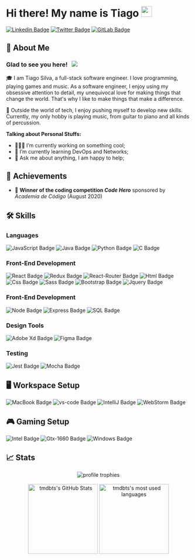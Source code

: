 # Hi there! My name is Tiago <img src="https://media.giphy.com/media/hvRJCLFzcasrR4ia7z/giphy.gif" width="29px">

[![Linkedin Badge](https://img.shields.io/badge/-LinkedIn-0e76a8?style=flat-square&logo=Linkedin&logoColor=white)](https://linkedin.com/in/tmdbts)
[![Twitter Badge](https://img.shields.io/badge/-Twitter-00acee?style=flat-square&logo=Twitter&logoColor=white)](https://twitter.com/tmdbts)
[![GitLab Badge](https://img.shields.io/badge/-GitLab-fcA121?style=flat-square&logo=GitLab&logoColor=white)](https://gitlab.com/tmdbts)

## 🚀 About Me

<!-- ### Glad to see you here! &nbsp; ![](https://visitor-badge.glitch.me/badge?page_id=tmdbts.tmdbts) -->

### Glad to see you here! &nbsp; ![](https://api.visitorbadge.io/api/visitors?path=https%3A%2F%2Fgithub.com%2Ftmdbts%2F&countColor=%23263759&labelStyle=lower)

🎓 I am Tiago Silva, a full-stack software engineer. I love programming, playing games and music. As a software engineer, I enjoy using my obsessive attention to detail, my unequivocal love for making things that change the world. That's why I like to make things that make a difference.

🎸 Outside the world of tech, I enjoy pushing myself to develop new skills. Currently, my only hobby is playing music, from guitar to piano and all kinds of percussion.

**Talking about Personal Stuffs:**

-   👨🏻‍💻 I’m currently working on something cool;
-   🚀 I’m currently learning DevOps and Networks;
-   💬 Ask me about anything, I am happy to help;

## 🏅 Achievements

-   🥇 **Winner of the coding competition _Code Hero_** sponsored by _Academia de Código_ (August 2020)

## 🛠️ Skills

### Languages

![JavaScript Badge](https://img.shields.io/badge/JavaScript-323330?style=for-the-badge&logo=javascript&logoColor=F7DF1E)
![Java Badge](https://img.shields.io/badge/Java-007396?style=for-the-badge&logo=Java&logoColor=white)
![Python Badge](https://img.shields.io/badge/Python-3776AB?style=for-the-badge&logo=Python&logoColor=white)
![C Badge](https://img.shields.io/badge/C++-00599C?style=for-the-badge&logo=CPlusPlus&logoColor=white)

### Front-End Development

![React Badge](https://img.shields.io/badge/React-20232A?style=for-the-badge&logo=react&logoColor=61DAFB)
![Redux Badge](https://img.shields.io/badge/Redux-593D88?style=for-the-badge&logo=redux&logoColor=white)
![React-Router Badge](https://img.shields.io/badge/React_Router-CA4245?style=for-the-badge&logo=react-router&logoColor=white)
![Html Badge](https://img.shields.io/badge/HTML5-E34F26?style=for-the-badge&logo=html5&logoColor=white)
![Css Badge](https://img.shields.io/badge/CSS3-1572B6?style=for-the-badge&logo=css3&logoColor=white)
![Sass Badge](https://img.shields.io/badge/SASS-CC6699?style=for-the-badge&logo=sass&logoColor=white)
![Bootstrap Badge](https://img.shields.io/badge/Bootstrap-563D7C?style=for-the-badge&logo=bootstrap&logoColor=white)
![Jquery Badge](https://img.shields.io/badge/jQuery-0769AD?style=for-the-badge&logo=jquery&logoColor=white)

### Front-End Development

![Node Badge](https://img.shields.io/badge/Node-339933?style=for-the-badge&logo=node.js&logoColor=white)
![Express Badge](https://img.shields.io/badge/Express-20232A?style=for-the-badge&logo=express&logoColor=61DAFB)
![SQL Badge](https://img.shields.io/badge/MySQL-4479A1?style=for-the-badge&logo=mysql&logoColor=white)

### Design Tools

![Adobe Xd Badge](https://img.shields.io/badge/adobe_xd-470137?style=for-the-badge&logo=adobe-xd&logoColor=white)
![Figma Badge](https://img.shields.io/badge/figma-000000?style=for-the-badge&logo=figma&logoColor=white)

### Testing

![Jest Badge](https://img.shields.io/badge/Jest-C21325?style=for-the-badge&logo=jest&logoColor=white)
![Mocha Badge](https://img.shields.io/badge/Mocha-8D6748?style=for-the-badge&logo=mocha&logoColor=white)

## 🖥️ Workspace Setup

![MacBook Badge](https://img.shields.io/badge/MacBook_Pro-000000?style=for-the-badge&logo=apple&logoColor=white)
![vs-code Badge](https://img.shields.io/badge/VS_Code-007ACC?style=for-the-badge&logo=Visual-Studio-Code&logoColor=white)
![IntelliJ Badge](https://img.shields.io/badge/IntelliJ-323330?style=for-the-badge&logo=intellij-idea&logoColor=white)
![WebStorm Badge](https://img.shields.io/badge/WebStrom-323330?style=for-the-badge&logo=webstorm&logoColor=white)

## 🎮 Gaming Setup

![Intel Badge](https://img.shields.io/badge/Intel-Core_i5_6th-0071C5?style=for-the-badge&logo=intel&logoColor=white)
![Gtx-1660 Badge](https://img.shields.io/badge/NVIDIA-GTX_1660-76B900?style=for-the-badge&logo=nvidia&logoColor=white)
![Windows Badge](https://img.shields.io/badge/Windows_10-0078D6?style=for-the-badge&logo=windows&logoColor=white)

## 📈 Stats

<div align="center">
    <img src="https://github-profile-trophy.vercel.app/?username=tmdbts&row=1&column=6&margin-h=8&theme=darkhub&count_private=true&margin-w=15&no-frame=true" alt="profile trophies" />
    <br />
    <br />
    <img height="190em" src="https://github-readme-stats.vercel.app/api?username=tmdbts&show_icons=true&hide_border=true&theme=github_dark&count_private=true" alt="tmdbts's GitHub Stats">
    <img height="190em" src="https://github-readme-stats.vercel.app/api/top-langs/?username=tmdbts&show_icons=true&hide_border=true&layout=compact&langs_count=8&theme=github_dark&count_private=true" alt="tmdbts's most used languages"/>
</div>
